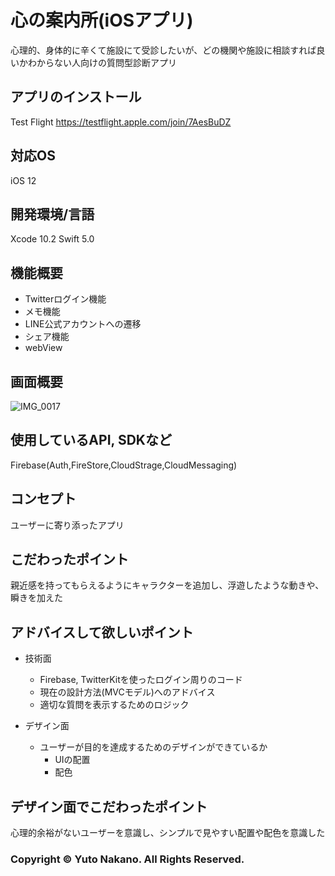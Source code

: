 # 心の案内所(iOSアプリ)

心理的、身体的に辛くて施設にて受診したいが、どの機関や施設に相談すれば良いかわからない人向けの質問型診断アプリ

## アプリのインストール
Test Flight
https://testflight.apple.com/join/7AesBuDZ

## 対応OS
iOS 12

## 開発環境/言語
Xcode 10.2
Swift 5.0

## 機能概要

- Twitterログイン機能
- メモ機能
- LINE公式アカウントへの遷移
- シェア機能
-  webView

## 画面概要

![IMG_0017](https://user-images.githubusercontent.com/43102308/62191578-b393cc80-b3ae-11e9-9718-61e39addb30e.JPG)





## 使用しているAPI, SDKなど
Firebase(Auth,FireStore,CloudStrage,CloudMessaging)

## コンセプト
ユーザーに寄り添ったアプリ

## こだわったポイント
親近感を持ってもらえるようにキャラクターを追加し、浮遊したような動きや、瞬きを加えた


## アドバイスして欲しいポイント
- 技術面
    - Firebase, TwitterKitを使ったログイン周りのコード
    - 現在の設計方法(MVCモデル)へのアドバイス
    - 適切な質問を表示するためのロジック

- デザイン面
    - ユーザーが目的を達成するためのデザインができているか
        - UIの配置
        - 配色

## デザイン面でこだわったポイント

心理的余裕がないユーザーを意識し、シンプルで見やすい配置や配色を意識した




### Copyright © Yuto Nakano. All Rights Reserved.
